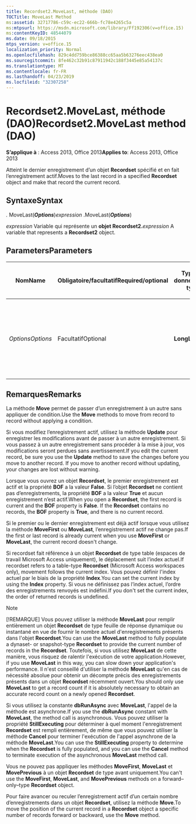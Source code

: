 ```yaml
---
title: Recordset2.MoveLast, méthode (DAO)
TOCTitle: MoveLast Method
ms:assetid: 32717786-c59c-ec22-666b-fc78e4265c5a
ms:mtpsurl: https://msdn.microsoft.com/library/Ff192306(v=office.15)
ms:contentKeyID: 48544079
ms.date: 09/18/2015
mtps_version: v=office.15
localization_priority: Normal
ms.openlocfilehash: 829c4dd759bce86388cc65aa5b63276eec438ea0
ms.sourcegitcommit: 8fe462c32b91c87911942c188f3445e85a54137c
ms.translationtype: MT
ms.contentlocale: fr-FR
ms.lasthandoff: 04/23/2019
ms.locfileid: "32307258"
---
```

# <a name="recordset2movelast-method-dao"></a><span data-ttu-id="cc58a-102">Recordset2.MoveLast, méthode (DAO)</span><span class="sxs-lookup"><span data-stu-id="cc58a-102">Recordset2.MoveLast method (DAO)</span></span>

<span data-ttu-id="cc58a-103">**S’applique à** : Access 2013, Office 2013</span><span class="sxs-lookup"><span data-stu-id="cc58a-103">**Applies to**: Access 2013, Office 2013</span></span>

<span data-ttu-id="cc58a-104">Atteint le dernier enregistrement d’un objet **Recordset** spécifié et en fait l’enregistrement actif.</span><span class="sxs-lookup"><span data-stu-id="cc58a-104">Moves to the last record in a specified **Recordset** object and make that record the current record.</span></span>

## <a name="syntax"></a><span data-ttu-id="cc58a-105">Syntaxe</span><span class="sxs-lookup"><span data-stu-id="cc58a-105">Syntax</span></span>

<span data-ttu-id="cc58a-106">*.* MoveLast(***Options***)</span><span class="sxs-lookup"><span data-stu-id="cc58a-106">*expression* .MoveLast(***Options***)</span></span>

<span data-ttu-id="cc58a-107">*expression* Variable qui représente un **objet Recordset2.**</span><span class="sxs-lookup"><span data-stu-id="cc58a-107">*expression* A variable that represents a **Recordset2** object.</span></span>

## <a name="parameters"></a><span data-ttu-id="cc58a-108">Parameters</span><span class="sxs-lookup"><span data-stu-id="cc58a-108">Parameters</span></span>

<table>
<colgroup>
<col style="width: 25%" />
<col style="width: 25%" />
<col style="width: 25%" />
<col style="width: 25%" />
</colgroup>
<thead>
<tr class="header">
<th><p><span data-ttu-id="cc58a-109">Nom</span><span class="sxs-lookup"><span data-stu-id="cc58a-109">Name</span></span></p></th>
<th><p><span data-ttu-id="cc58a-110">Obligatoire/facultatif</span><span class="sxs-lookup"><span data-stu-id="cc58a-110">Required/optional</span></span></p></th>
<th><p><span data-ttu-id="cc58a-111">Type de données</span><span class="sxs-lookup"><span data-stu-id="cc58a-111">Data type</span></span></p></th>
<th><p><span data-ttu-id="cc58a-112">Description</span><span class="sxs-lookup"><span data-stu-id="cc58a-112">Description</span></span></p></th>
</tr>
</thead>
<tbody>
<tr class="odd">
<td><p><span data-ttu-id="cc58a-113"><em>Options</em></span><span class="sxs-lookup"><span data-stu-id="cc58a-113"><em>Options</em></span></span></p></td>
<td><p><span data-ttu-id="cc58a-114">Facultatif</span><span class="sxs-lookup"><span data-stu-id="cc58a-114">Optional</span></span></p></td>
<td><p><span data-ttu-id="cc58a-115"><strong>Long</strong></span><span class="sxs-lookup"><span data-stu-id="cc58a-115"><strong>Long</strong></span></span></p></td>
<td><p><span data-ttu-id="cc58a-116">Associez ce paramètre à la constante <strong>dbRunAsync</strong> pour obtenir une exécution asynchrone de l'appel de <strong>MoveLast</strong></span><span class="sxs-lookup"><span data-stu-id="cc58a-116">Set to <strong>dbRunAsync</strong> to rune the call to <strong>MoveLast</strong> asynchronously.</span></span></p></td>
</tr>
</tbody>
</table>


## <a name="remarks"></a><span data-ttu-id="cc58a-117">Remarques</span><span class="sxs-lookup"><span data-stu-id="cc58a-117">Remarks</span></span>

<span data-ttu-id="cc58a-118">La méthode **Move** permet de passer d’un enregistrement à un autre sans appliquer de condition.</span><span class="sxs-lookup"><span data-stu-id="cc58a-118">Use the **Move** methods to move from record to record without applying a condition.</span></span>

<span data-ttu-id="cc58a-p101">Si vous modifiez l’enregistrement actif, utilisez la méthode **Update** pour enregistrer les modifications avant de passer à un autre enregistrement. Si vous passez à un autre enregistrement sans procéder à la mise à jour, vos modifications seront perdues sans avertissement.</span><span class="sxs-lookup"><span data-stu-id="cc58a-p101">If you edit the current record, be sure you use the **Update** method to save the changes before you move to another record. If you move to another record without updating, your changes are lost without warning.</span></span>

<span data-ttu-id="cc58a-p102">Lorsque vous ouvrez un objet **Recordset**, le premier enregistrement est actif et la propriété **BOF** a la valeur **False**. Si l’objet **Recordset** ne contient pas d’enregistrements, la propriété **BOF** a la valeur **True** et aucun enregistrement n’est actif.</span><span class="sxs-lookup"><span data-stu-id="cc58a-p102">When you open a **Recordset**, the first record is current and the **BOF** property is **False**. If the **Recordset** contains no records, the **BOF** property is **True**, and there is no current record.</span></span>

<span data-ttu-id="cc58a-123">Si le premier ou le dernier enregistrement est déjà actif lorsque vous utilisez la méthode **MoveFirst** ou **MoveLast**, l’enregistrement actif ne change pas.</span><span class="sxs-lookup"><span data-stu-id="cc58a-123">If the first or last record is already current when you use **MoveFirst** or **MoveLast**, the current record doesn't change.</span></span>

<span data-ttu-id="cc58a-124">Si recordset fait référence à un objet **Recordset** de type table (espaces de travail Microsoft Access uniquement), le déplacement suit l’index actuel.</span><span class="sxs-lookup"><span data-stu-id="cc58a-124">If recordset refers to a table-type **Recordset** (Microsoft Access workspaces only), movement follows the current index.</span></span> <span data-ttu-id="cc58a-125">Vous pouvez définir l'index actuel par le biais de la propriété **Index**.</span><span class="sxs-lookup"><span data-stu-id="cc58a-125">You can set the current index by using the **Index** property.</span></span> <span data-ttu-id="cc58a-126">Si vous ne définissez pas l’index actuel, l’ordre des enregistrements renvoyés est indéfini.</span><span class="sxs-lookup"><span data-stu-id="cc58a-126">If you don't set the current index, the order of returned records is undefined.</span></span>

> [!NOTE]
> <span data-ttu-id="cc58a-127">[!REMARQUE] Vous pouvez utiliser la méthode **MoveLast** pour remplir entièrement un objet **Recordset** de type feuille de réponse dynamique ou instantané en vue de fournir le nombre actuel d'enregistrements présents dans l'objet **Recordset**.</span><span class="sxs-lookup"><span data-stu-id="cc58a-127">You can use the **MoveLast** method to fully populate a dynaset- or snapshot-type **Recordset** to provide the current number of records in the **Recordset**.</span></span> <span data-ttu-id="cc58a-128">Toutefois, si vous utilisez **MoveLast** de cette manière, vous risquez de ralentir l'exécution de votre application.</span><span class="sxs-lookup"><span data-stu-id="cc58a-128">However, if you use **MoveLast** in this way, you can slow down your application's performance.</span></span> <span data-ttu-id="cc58a-129">Il n'est conseillé d'utiliser la méthode **MoveLast** qu'en cas de nécessité absolue pour obtenir un décompte précis des enregistrements présents dans un objet **Recordset** récemment ouvert.</span><span class="sxs-lookup"><span data-stu-id="cc58a-129">You should only use **MoveLast** to get a record count if it is absolutely necessary to obtain an accurate record count on a newly opened **Recordset**.</span></span> 
>
> <span data-ttu-id="cc58a-130">Si vous utilisez la constante **dbRunAsync** avec **MoveLast**, l'appel de la méthode est asynchrone.</span><span class="sxs-lookup"><span data-stu-id="cc58a-130">If you use the **dbRunAsync** constant with **MoveLast**, the method call is asynchronous.</span></span> <span data-ttu-id="cc58a-131">Vous pouvez utiliser la propriété **StillExecuting** pour déterminer à quel moment l'enregistrement **Recordset** est rempli entièrement, de même que vous pouvez utiliser la méthode **Cancel** pour terminer l'exécution de l'appel asynchrone de la méthode **MoveLast**.</span><span class="sxs-lookup"><span data-stu-id="cc58a-131">You can use the **StillExecuting** property to determine when the **Recordset** is fully populated, and you can use the **Cancel** method to terminate execution of the asynchronous **MoveLast** method call.</span></span>

<span data-ttu-id="cc58a-132">Vous ne pouvez pas appliquer les méthodes **MoveFirst**, **MoveLast** et **MovePrevious** à un objet **Recordset** de type avant uniquement.</span><span class="sxs-lookup"><span data-stu-id="cc58a-132">You can't use the **MoveFirst**, **MoveLast**, and **MovePrevious** methods on a forward–only–type **Recordset** object.</span></span>

<span data-ttu-id="cc58a-133">Pour faire avancer ou reculer l’enregistrement actif d’un certain nombre d’enregistrements dans un objet **Recordset**, utilisez la méthode **Move**.</span><span class="sxs-lookup"><span data-stu-id="cc58a-133">To move the position of the current record in a **Recordset** object a specific number of records forward or backward, use the **Move** method.</span></span>

